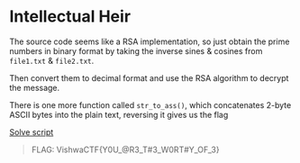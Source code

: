 # Intellectual Heir

The source code seems like a RSA implementation, so just obtain the prime numbers in binary format by taking the inverse sines & cosines from `file1.txt` & `file2.txt`.

Then convert them to decimal format and use the RSA algorithm to decrypt the message.

There is one more function called `str_to_ass()`, which concatenates 2-byte ASCII bytes into the plain text, reversing it gives us the flag

[Solve script](./solve.py)

> FLAG: VishwaCTF{Y0U_@R3_T#3_W0RT#Y_OF_3}
